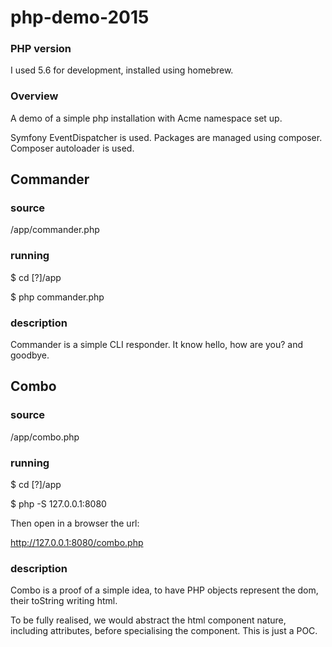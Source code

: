 # php-demo-2015

### PHP version

I used 5.6 for development, installed using homebrew.

### Overview

A demo of a simple php installation with Acme namespace set up.

Symfony EventDispatcher is used. Packages are managed using composer. Composer autoloader is used.

## Commander

### source

/app/commander.php

### running

$ cd [?]/app

$ php commander.php

### description

Commander is a simple CLI responder. It know hello, how are you? and goodbye.


## Combo

### source

/app/combo.php

### running

$ cd [?]/app

$ php -S 127.0.0.1:8080

Then open in a browser the url:

http://127.0.0.1:8080/combo.php

### description

Combo is a proof of a simple idea, to have PHP objects represent the dom, their toString writing html. 

To be fully realised, we would abstract the html component nature, including attributes, before specialising the component. This is just a POC.


